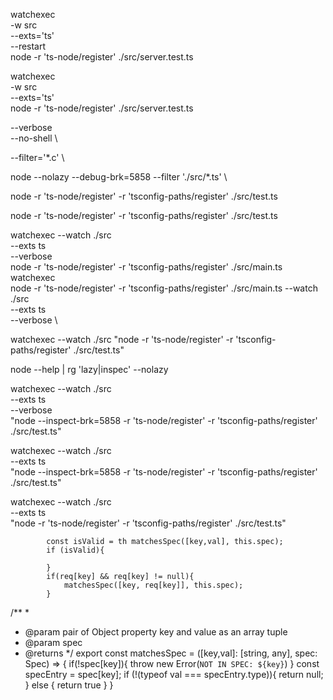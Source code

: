 watchexec \
-w src \
--exts='ts' \
--restart \
node -r 'ts-node/register' ./src/server.test.ts

watchexec \
-w src \
--exts='ts' \
node -r 'ts-node/register' ./src/server.test.ts

--verbose \
--no-shell \

--filter='*.c' \ 


node --nolazy --debug-brk=5858
--filter './src/*.ts' \ 

node -r 'ts-node/register' -r 'tsconfig-paths/register' ./src/test.ts


node -r 'ts-node/register' -r 'tsconfig-paths/register' ./src/test.ts

watchexec --watch ./src \
--exts ts \
--verbose \
node -r 'ts-node/register' -r 'tsconfig-paths/register' ./src/main.ts
watchexec \
node -r 'ts-node/register' -r 'tsconfig-paths/register' ./src/main.ts
--watch ./src \
--exts ts \
--verbose \

watchexec --watch ./src "node -r 'ts-node/register' -r 'tsconfig-paths/register' ./src/test.ts"

node --help | rg 'lazy|inspec'
--nolazy 

watchexec --watch ./src \
--exts ts \
--verbose \
"node --inspect-brk=5858 -r 'ts-node/register' -r 'tsconfig-paths/register' ./src/test.ts"

watchexec --watch ./src \
--exts ts \
"node --inspect-brk=5858 -r 'ts-node/register' -r 'tsconfig-paths/register' ./src/test.ts"

watchexec --watch ./src \
--exts ts \
"node  -r 'ts-node/register' -r 'tsconfig-paths/register' ./src/test.ts"



            const isValid = th matchesSpec([key,val], this.spec);
            if (isValid){

            }
            if(req[key] && req[key] != null){
                matchesSpec([key, req[key]], this.spec);
            }



/**
 * 
 * @param pair of Object property key and value as an array tuple 
 * @param spec 
 * @returns 
 */
export const matchesSpec = ([key,val]: [string, any], spec: Spec) => {
    if(!spec[key]){
        throw new Error(`NOT IN SPEC: ${key}`)
    }
    const specEntry = spec[key];
    if (!(typeof val === specEntry.type)){
        return null;
    } else { return true }
}